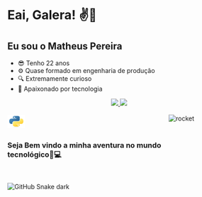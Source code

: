 # Eai, Galera! ✌🍃
## Eu sou o Matheus Pereira
- 😎 Tenho 22 anos
- ⚙ Quase formado em engenharia de produção 
- 🔍 Extremamente curioso 
- 💖 Apaixonado por tecnologia 



<div align="center">
  <a href="https://github.com/Metheus97">
  <img height="150" src="https://github-readme-stats.vercel.app/api?username=Metheus97&show_icons=true&theme=midnight-purple&include_all_commits=true&count_private=true"/>
  <img height="150" src="https://github-readme-stats.vercel.app/api/top-langs/?username=Metheus97&langs_count=16&theme=midnight-purple"/>
</div>
<div style="display: inline_block"><br>
  <img align="center" alt="Theus-py" height="30" width="40" src="https://raw.githubusercontent.com/devicons/devicon/master/icons/python/python-original.svg">
  <a><img align="right" alt="rocket" height="120" width="140" src="https://media.giphy.com/media/jfF6mIPumEzN9QW0kL/giphy.gif"></a>
</div>
  
  ## 
### Seja Bem vindo a minha aventura no mundo tecnológico🚀💻
    
<div style="display: inline_block"><br>

  ![GitHub Snake dark]( https://github.com/Metheus97/Metheus97/github-contribution-grid-snake.svg )
  
</div>
  



  
